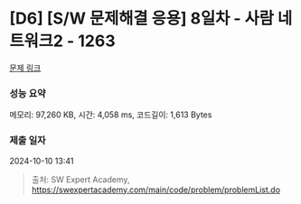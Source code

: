 # [D6] [S/W 문제해결 응용] 8일차 - 사람 네트워크2 - 1263 

[문제 링크](https://swexpertacademy.com/main/code/problem/problemDetail.do?contestProbId=AV18P2B6Iu8CFAZN) 

### 성능 요약

메모리: 97,260 KB, 시간: 4,058 ms, 코드길이: 1,613 Bytes

### 제출 일자

2024-10-10 13:41



> 출처: SW Expert Academy, https://swexpertacademy.com/main/code/problem/problemList.do